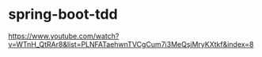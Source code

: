 # spring-boot-tdd

https://www.youtube.com/watch?v=WTnH_QtRAr8&list=PLNFATaehwnTVCgCum7i3MeQsjMryKXtkf&index=8
